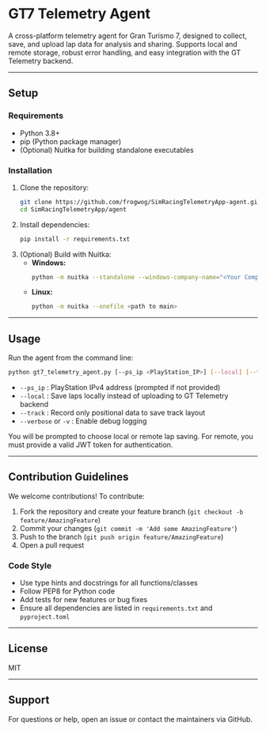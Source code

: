 
# GT7 Telemetry Agent

A cross-platform telemetry agent for Gran Turismo 7, designed to collect, save, and upload lap data for analysis and sharing. Supports local and remote storage, robust error handling, and easy integration with the GT Telemetry backend.

---

## Setup

### Requirements
- Python 3.8+
- pip (Python package manager)
- (Optional) Nuitka for building standalone executables

### Installation
1. Clone the repository:
   ```bash
   git clone https://github.com/frogwog/SimRacingTelemetryApp-agent.git
   cd SimRacingTelemetryApp/agent
   ```
2. Install dependencies:
   ```bash
   pip install -r requirements.txt
   ```
3. (Optional) Build with Nuitka:
   - **Windows:**
     ```bash
     python -m nuitka --standalone --windows-company-name="<Your Company Name>" --windows-product-name="<Agent name>" --windows-product-version="1.0.0" --assume-yes-for-downloads --remove-output <path to main>
     ```
   - **Linux:**
     ```bash
     python -m nuitka --onefile <path to main>
     ```

---

## Usage

Run the agent from the command line:
```bash
python gt7_telemetry_agent.py [--ps_ip <PlayStation_IP>] [--local] [--track] [--verbose]
```

- `--ps_ip` : PlayStation IPv4 address (prompted if not provided)
- `--local` : Save laps locally instead of uploading to GT Telemetry backend
- `--track` : Record only positional data to save track layout
- `--verbose` or `-v` : Enable debug logging

You will be prompted to choose local or remote lap saving. For remote, you must provide a valid JWT token for authentication.

---

## Contribution Guidelines

We welcome contributions! To contribute:
1. Fork the repository and create your feature branch (`git checkout -b feature/AmazingFeature`)
2. Commit your changes (`git commit -m 'Add some AmazingFeature'`)
3. Push to the branch (`git push origin feature/AmazingFeature`)
4. Open a pull request

### Code Style
- Use type hints and docstrings for all functions/classes
- Follow PEP8 for Python code
- Add tests for new features or bug fixes
- Ensure all dependencies are listed in `requirements.txt` and `pyproject.toml`

---

## License
MIT

---

## Support
For questions or help, open an issue or contact the maintainers via GitHub.